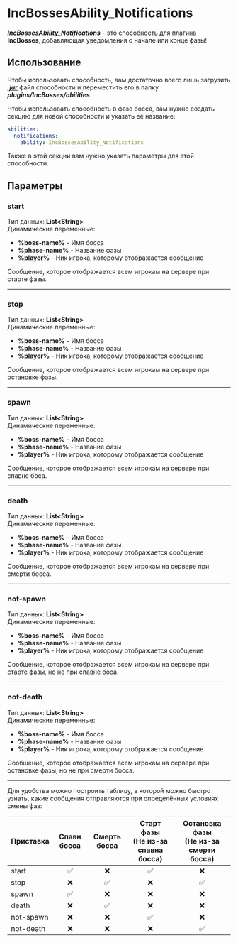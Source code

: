 # IncBossesAbility_Notifications
**_IncBossesAbility_Notifications_** - это способность для плагина **IncBosses**, добавляющая уведомления о начале или конце фазы!

## Использование
Чтобы использовать способность, вам достаточно всего лишь загрузить [**_.jar_**](https://github.com/IncrementStudio/IncBossesAbility_Notifications/releases/download/1.0/IncBossesAbility_Notifications-1.0.jar) файл способности и переместить его в папку **_plugins/IncBosses/abilities_**.

Чтобы использовать способность в фазе босса, вам нужно создать секцию для новой способности и указать её название:
```yaml
abilities:
  notifications:
    ability: IncBossesAbility_Notifications
```
Также в этой секции вам нужно указать параметры для этой способности.

## Параметры
### start
Тип данных: **List\<String>**\
Динамические переменные:
- **%boss-name%** - Имя босса
- **%phase-name%** - Название фазы
- **%player%** - Ник игрока, которому отображается сообщение

Сообщение, которое отображается всем игрокам на сервере при старте фазы.
___
### stop
Тип данных: **List\<String>**\
Динамические переменные:
- **%boss-name%** - Имя босса
- **%phase-name%** - Название фазы
- **%player%** - Ник игрока, которому отображается сообщение

Сообщение, которое отображается всем игрокам на сервере при остановке фазы.
___
### spawn
Тип данных: **List\<String>**\
Динамические переменные:
- **%boss-name%** - Имя босса
- **%phase-name%** - Название фазы
- **%player%** - Ник игрока, которому отображается сообщение

Сообщение, которое отображается всем игрокам на сервере при спавне боса.
___
### death
Тип данных: **List\<String>**\
Динамические переменные:
- **%boss-name%** - Имя босса
- **%phase-name%** - Название фазы
- **%player%** - Ник игрока, которому отображается сообщение

Сообщение, которое отображается всем игрокам на сервере при смерти босса.
___
### not-spawn
Тип данных: **List\<String>**\
Динамические переменные:
- **%boss-name%** - Имя босса
- **%phase-name%** - Название фазы
- **%player%** - Ник игрока, которому отображается сообщение

Сообщение, которое отображается всем игрокам на сервере при старте фазы, но не при спавне боса.
___
### not-death
Тип данных: **List\<String>**\
Динамические переменные:
- **%boss-name%** - Имя босса
- **%phase-name%** - Название фазы
- **%player%** - Ник игрока, которому отображается сообщение

Сообщение, которое отображается всем игрокам на сервере при остановке фазы, но не при смерти босса.
___
Для удобства можно построить таблицу, в которой можно быстро узнать, какие сообщения отправляются при определённых условиях смены фаз:

| Приставка | Спавн босса | Смерть босса | Старт фазы<br/>(Не из-за спавна босса) | Остановка фазы<br/>(Не из-за смерти босса) |
|-----------|:-----------:|:------------:|:--------------------------------------:|:------------------------------------------:|
| start     |      ✅      |      ❌       |                   ✅                    |                     ❌                      |
| stop      |      ❌      |      ✅       |                   ❌                    |                     ✅                      |
| spawn     |      ✅      |      ❌       |                   ❌                    |                     ❌                      |
| death     |      ❌      |      ✅       |                   ❌                    |                     ❌                      |
| not-spawn |      ❌      |      ❌       |                   ✅                    |                     ❌                      |
| not-death |      ❌      |      ❌       |                   ❌                    |                     ✅                      |